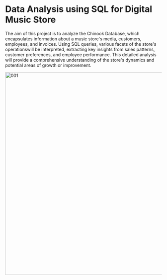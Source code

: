 # Data Analysis using SQL for Digital Music Store

The aim of this project is to analyze the Chinook Database, which encapsulates information about a music store's media, customers, employees, and invoices.
Using SQL queries, various facets of the store's operationswill be interpreted, extracting key insights from sales patterns, customer preferences, and employee performance.
This detailed analysis will provide a comprehensive understanding of the store's dynamics and potential areas of growth or improvement.


<img width="652" alt="001" src="https://github.com/27saniya/Digital-Music-Store---Data-Analysis-using-SQL/assets/101293878/f12663ae-ed03-4a7c-996f-6a8c12ad9f4a">
